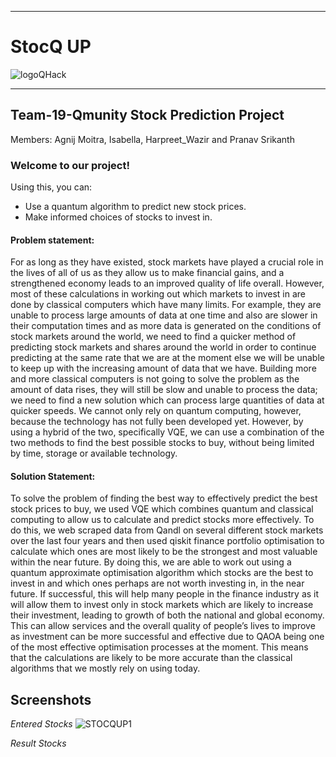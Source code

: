 ***
# StocQ UP
![logoQHack](https://user-images.githubusercontent.com/72306130/120118398-f774da00-c1af-11eb-8291-cafd8e83b2fb.png)
***
## Team-19-Qmunity Stock Prediction Project
  Members: Agnij Moitra, Isabella, Harpreet_Wazir and Pranav Srikanth
### Welcome to our project! 

Using this, you can:
* Use a quantum algorithm to predict new stock prices.
* Make informed choices of stocks to invest in.

#### Problem statement:
For as long as they have existed, stock markets have played a crucial role in the lives of all of us as they allow us to make financial gains, and a strengthened economy leads to an improved quality of life overall. However, most of these calculations in working out which markets to invest in are done by classical computers which have many limits. For example, they are unable to process large amounts of data at one time and also are slower in their computation times and as more data is generated on the conditions of stock markets around the world, we need to find a quicker method of predicting stock markets and shares around the world in order to continue predicting at the same rate that we are at the moment else we will be unable to keep up with the increasing amount of data that we have. Building more and more classical computers is not going to solve the problem as the amount of data rises, they will still be slow and unable to process the data; we need to find a new solution which can process large quantities of data at quicker speeds. We cannot only rely on quantum computing, however, because the technology has not fully been developed yet. However, by using a hybrid of the two, specifically VQE, we can use a combination of the two methods to find the best possible stocks to buy, without being limited by time, storage or available technology.

#### Solution Statement: 
To solve the problem of finding the best way to effectively predict the best stock prices to buy, we used VQE which combines quantum and classical computing to allow us to calculate and predict stocks more effectively.  To do this, we web scraped data from Qandl on several different stock markets over the last four years and then used qiskit finance portfolio optimisation to calculate which ones are most likely to be the strongest and most valuable within the near future. By doing this, we are able to work out using a quantum approximate optimisation algorithm which stocks are the best to invest in and which ones perhaps are not worth investing in, in the near future. If successful, this will help many people in the finance industry as it will allow them to invest only in stock markets which are likely to increase their investment, leading to growth of both the national and global economy. This can allow services and the overall quality of people’s lives to improve as investment can be more successful and effective due to QAOA being one of the most effective optimisation processes at the moment. This means that the calculations are likely to be more accurate than the classical algorithms that we mostly rely on using today.

## Screenshots
*Entered Stocks*
![STOCQUP1](https://user-images.githubusercontent.com/72306130/120119196-f9d93300-c1b3-11eb-9673-6482959c1a98.png)

*Result Stocks*
